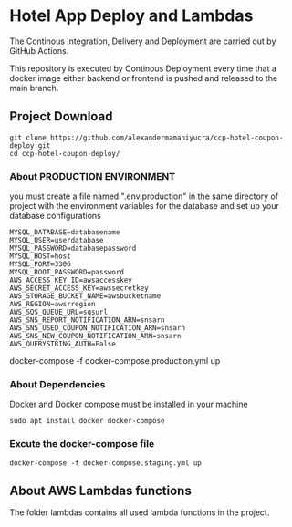 # Hotel App Deploy and Lambdas

The Continous Integration, Delivery and Deployment are carried out by GitHub Actions. 

This repository is executed by Continous Deployment every time that a docker image either backend or frontend is pushed and released to the main branch.


## Project Download
```
git clone https://github.com/alexandermamaniyucra/ccp-hotel-coupon-deploy.git
cd ccp-hotel-coupon-deploy/
```

### About PRODUCTION ENVIRONMENT
you must create a file named ".env.production" in the same directory of project with the environment variables for the database and set up your database configurations

```
MYSQL_DATABASE=databasename
MYSQL_USER=userdatabase
MYSQL_PASSWORD=databasepassword
MYSQL_HOST=host
MYSQL_PORT=3306
MYSQL_ROOT_PASSWORD=password
AWS_ACCESS_KEY_ID=awsaccesskey
AWS_SECRET_ACCESS_KEY=awssecretkey
AWS_STORAGE_BUCKET_NAME=awsbucketname
AWS_REGION=awsrregion
AWS_SQS_QUEUE_URL=sqsurl
AWS_SNS_REPORT_NOTIFICATION_ARN=snsarn
AWS_SNS_USED_COUPON_NOTIFICATION_ARN=snsarn
AWS_SNS_NEW_COUPON_NOTIFICATION_ARN=snsarn
AWS_QUERYSTRING_AUTH=False
```

docker-compose -f docker-compose.production.yml up


### About Dependencies
Docker and Docker compose must be installed in your machine
```shell
sudo apt install docker docker-compose
```
### Excute the docker-compose file
```shell
docker-compose -f docker-compose.staging.yml up
```

## About AWS Lambdas functions

The folder lambdas contains all used lambda functions in the project.

